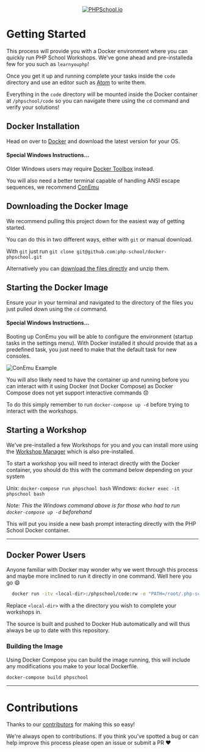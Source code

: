 
<p align="center">
  <a href="https://www.phpschool.io/">
    <img alt="PHPSchool.io" src="https://avatars1.githubusercontent.com/u/14904751?v=3&s=200">
  </a>
</p>

# Getting Started

This process will provide you with a Docker environment where you can quickly run PHP School Workshops. We've gone ahead and pre-installeda few for you such as `learnyouphp`!

Once you get it up and running complete your tasks inside the `code` directory and use an editor such as [Atom](https://atom.io/) to write them.

Everything in the `code` directory will be mounted inside the Docker container at `/phpschool/code` so you can navigate there using the `cd` command and verify your solutions!

## Docker Installation

Head on over to [Docker](https://www.docker.com/products/docker) and download the latest version for your OS.

#### Special Windows Instructions...

Older Windows users may require [Docker Toolbox](https://www.docker.com/products/docker-toolbox) instead.

You will also need a better terminal capable of handling ANSI escape sequences, we recommend [ConEmu](https://github.com/Maximus5/ConEmu/releases)

## Downloading the Docker Image

We recommend pulling this project down for the easiest way of getting started.

You can do this in two different ways, either with `git` or manual download.

With `git` just run `git clone git@github.com:php-school/docker-phpschool.git`

Alternatively you can [download the files directly](https://github.com/php-school/docker-phpschool/archive/master.zip) and unzip them.

## Starting the Docker Image

Ensure your in your terminal and navigated to the directory of the files you just pulled down using the `cd` command.

#### Special Windows Instructions...

Booting up ConEmu you will be able to configure the environment (startup tasks in the settings menu). With Docker installed it should provide that as a predefined task, you just need to make that the default task for new consoles.

![ConEmu Example](https://cloud.githubusercontent.com/assets/2174476/19818040/f702e730-9d45-11e6-8514-b0f7801d0f08.png)

You will also likely need to have the container up and running before you can interact with it using Docker (not Docker Compose) as Docker Compose does not yet support interactive commands :disappointed:

To do this simply remember to run `docker-compose up -d` before trying to interact with the workshops.

## Starting a Workshop

We've pre-installed a few Workshops for you and you can install more using the [Workshop Manager](https://github.com/php-school/workshop-manager) which is also pre-installed.

To start a workshop you will need to interact directly with the Docker container, you should do this with the command below depending on your system

Unix: `docker-compose run phpschool bash`
Windows: `docker exec -it phpschool bash`

_Note: This the Windows command above is for those who had to run `docker-compose up -d` beforehand_

This will put you inside a new bash prompt interacting directly with the PHP School Docker container.

---

## Docker Power Users

Anyone familiar with Docker may wonder why we went through this process and maybe more inclined to run it directly in one command. Well here you go :smile:

```bash
  docker run -itv <local-dir>:/phpschool/code:rw -e "PATH=/root/.php-school/bin:$PATH" phpschool/phpschool bash
```

Replace `<local-dir>` with a the directory you wish to complete your workshops in.

The source is built and pushed to Docker Hub automatically and will thus always be up to date with this repository.

### Building the Image

Using Docker Compose you can build the image running, this will include any modifications you make to your local Dockerfile.

```bash
docker-compose build phpschool
```

---

# Contributions

Thanks to our [contributors](https://github.com/php-school/docker-phpschool/graphs/contributors) for making this so easy!

We're always open to contributions. If you think you've spotted a bug or can help improve this process please open an issue or submit a PR :heart:
